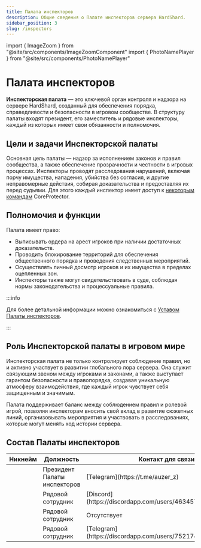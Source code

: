 ```yaml
---
title: Палата инспекторов
description: Общие сведения о Палате инспекторов сервера HardShard.
sidebar_position: 3
slug: /inspectors
---
```


import { ImageZoom } from "@site/src/components/ImageZoomComponent"
import { PhotoNamePlayer } from "@site/src/components/PhotoNamePlayer"

# Палата инспекторов

<ImageZoom
  src="/img/roleplay/zdanie-palaty-inspectorov-v-anrimi-essiva-na-hardshard.png"
  alt="Здание Палаты инспекторов в Анрими-Эссива на HardShard"
/>

**Инспекторская палата** — это ключевой орган контроля и надзора на сервере HardShard, созданный для обеспечения порядка, справедливости и безопасности в игровом сообществе. В структуру палаты входят президент, его заместитель и рядовые инспекторы, каждый из которых имеет свои обязанности и полномочия.

## Цели и задачи Инспекторской палаты

Основная цель палаты — надзор за исполнением законов и правил сообщества, а также обеспечение прозрачности и честности в игровых процессах. Инспекторы проводят расследования нарушений, включая порчу имущества, нападения, убийства без согласия, и другие неправомерные действия, собирая доказательства и предоставляя их перед судьями. Для этого каждый инспектор имеет доступ к [некоторым командам](/docs/commands#commands-for-inspectors) CoreProtector.

## Полномочия и функции

Палата имеет право:

- Выписывать ордера на арест игроков при наличии достаточных доказательств.
- Проводить блокирование территорий для обеспечения общественного порядка и проведения следственных мероприятий.
- Осуществлять личный досмотр игроков и их имущества в пределах оцепленных зон.
- Инспекторы также могут свидетельствовать в суде, соблюдая нормы законодательства и процессуальные правила.

:::info

Для более детальной информации можно ознакомиться с [Уставом Палаты инспекторов](/docs/charter-of-the-chamber-of-inspectors).

:::

## Роль Инспекторской палаты в игровом мире

Инспекторская палата не только контролирует соблюдение правил, но и активно участвует в развитии глобального лора сервера. Она служит связующим звеном между игроками и законами, а также выступает гарантом безопасности и правопорядка, создавая уникальную атмосферу взаимодействия, где каждый игрок чувствует себя защищенным и значимым.

Палата поддерживает баланс между соблюдением правил и ролевой игрой, позволяя инспекторам вносить свой вклад в развитие сюжетных линий, организовывать мероприятия и участвовать в расследованиях, которые могут менять ход истории сервера.

## Состав Палаты инспекторов

<table>
  <thead>
    <tr>
      <th>Никнейм</th>
      <th>Должность</th>
      <th>Контакт для связи</th>
    </tr>
  </thead>
  <tbody>
    <tr>
      <td><PhotoNamePlayer nickname="_AUZER_"/></td>
      <td>Президент Палаты инспекторов</td>
      <td>[Telegram](https://t.me/auzer_z)</td>
    </tr>
    <tr>
      <td><PhotoNamePlayer nickname="jayz1123"/></td>
      <td>Рядовой сотрудник</td>
      <td>[Discord](https://discordapp.com/users/463457159770800129)</td>
    </tr>
    <tr>
      <td><PhotoNamePlayer nickname="MurlocProger"/></td>
      <td>Рядовой сотрудник</td>
      <td>Отсутствует</td>
    </tr>
    <tr>
      <td><PhotoNamePlayer nickname="ViMiR"/></td>
      <td>Рядовой сотрудник</td>
      <td>[Telegram](https://discordapp.com/users/752174703011168276)</td>
    </tr>
  </tbody>
</table>